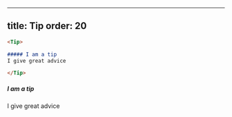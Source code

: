 ***

title: Tip
order: 20
---------

```md
<Tip>

##### I am a tip
I give great advice

</Tip>
```

<Tip>

##### I am a tip

I give great advice

</Tip>
